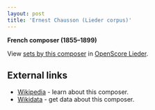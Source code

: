 ```yaml
---
layout: post
title: 'Ernest Chausson (Lieder corpus)'
---
```


__French composer (1855–1899)__

View [sets by this composer] in [OpenScore Lieder].

[sets by this composer]: https://musescore.com/openscore-lieder-corpus/sets?order=title&text=Chausson,+Ernest
[OpenScore Lieder]: https://musescore.com/openscore-lieder-corpus

## External links

- [Wikipedia] - learn about this composer.
- [Wikidata] - get data about this composer.

[Wikipedia]: https://en.wikipedia.org/wiki/Ernest_Chausson
[Wikidata]: https://www.wikidata.org/wiki/Q312368
